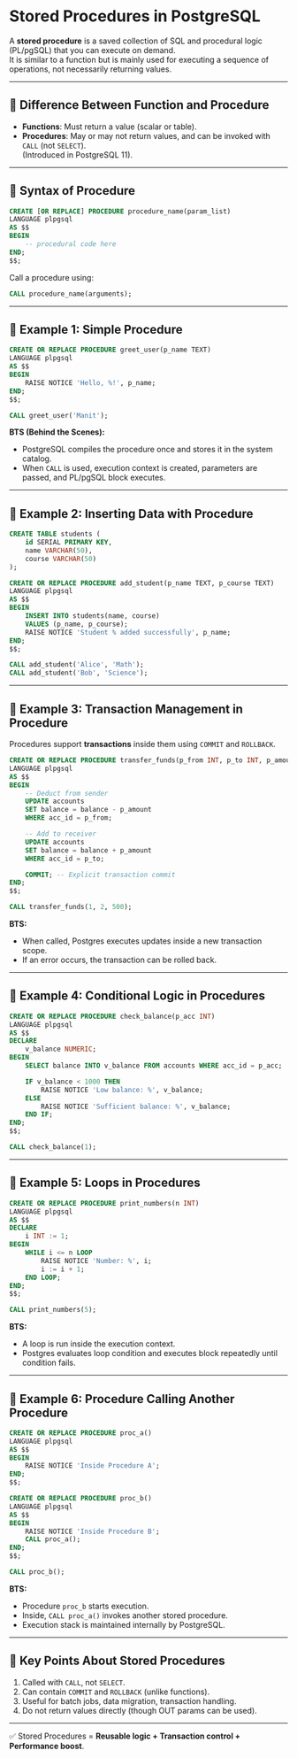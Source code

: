 # Stored Procedures in PostgreSQL

A **stored procedure** is a saved collection of SQL and procedural logic (PL/pgSQL) that you can execute on demand.  
It is similar to a function but is mainly used for executing a sequence of operations, not necessarily returning values.

---

## 🔹 Difference Between Function and Procedure

- **Functions**: Must return a value (scalar or table).
- **Procedures**: May or may not return values, and can be invoked with `CALL` (not `SELECT`).  
  (Introduced in PostgreSQL 11).

---

## 🔹 Syntax of Procedure

```sql
CREATE [OR REPLACE] PROCEDURE procedure_name(param_list)
LANGUAGE plpgsql
AS $$
BEGIN
    -- procedural code here
END;
$$;
```

Call a procedure using:

```sql
CALL procedure_name(arguments);
```

---

## 🔹 Example 1: Simple Procedure

```sql
CREATE OR REPLACE PROCEDURE greet_user(p_name TEXT)
LANGUAGE plpgsql
AS $$
BEGIN
    RAISE NOTICE 'Hello, %!', p_name;
END;
$$;

CALL greet_user('Manit');
```

**BTS (Behind the Scenes):**

- PostgreSQL compiles the procedure once and stores it in the system catalog.  
- When `CALL` is used, execution context is created, parameters are passed, and PL/pgSQL block executes.

---

## 🔹 Example 2: Inserting Data with Procedure

```sql
CREATE TABLE students (
    id SERIAL PRIMARY KEY,
    name VARCHAR(50),
    course VARCHAR(50)
);

CREATE OR REPLACE PROCEDURE add_student(p_name TEXT, p_course TEXT)
LANGUAGE plpgsql
AS $$
BEGIN
    INSERT INTO students(name, course)
    VALUES (p_name, p_course);
    RAISE NOTICE 'Student % added successfully', p_name;
END;
$$;

CALL add_student('Alice', 'Math');
CALL add_student('Bob', 'Science');
```

---

## 🔹 Example 3: Transaction Management in Procedure

Procedures support **transactions** inside them using `COMMIT` and `ROLLBACK`.

```sql
CREATE OR REPLACE PROCEDURE transfer_funds(p_from INT, p_to INT, p_amount NUMERIC)
LANGUAGE plpgsql
AS $$
BEGIN
    -- Deduct from sender
    UPDATE accounts
    SET balance = balance - p_amount
    WHERE acc_id = p_from;

    -- Add to receiver
    UPDATE accounts
    SET balance = balance + p_amount
    WHERE acc_id = p_to;

    COMMIT; -- Explicit transaction commit
END;
$$;

CALL transfer_funds(1, 2, 500);
```

**BTS:**  

- When called, Postgres executes updates inside a new transaction scope.  
- If an error occurs, the transaction can be rolled back.  

---

## 🔹 Example 4: Conditional Logic in Procedures

```sql
CREATE OR REPLACE PROCEDURE check_balance(p_acc INT)
LANGUAGE plpgsql
AS $$
DECLARE
    v_balance NUMERIC;
BEGIN
    SELECT balance INTO v_balance FROM accounts WHERE acc_id = p_acc;

    IF v_balance < 1000 THEN
        RAISE NOTICE 'Low balance: %', v_balance;
    ELSE
        RAISE NOTICE 'Sufficient balance: %', v_balance;
    END IF;
END;
$$;

CALL check_balance(1);
```

---

## 🔹 Example 5: Loops in Procedures

```sql
CREATE OR REPLACE PROCEDURE print_numbers(n INT)
LANGUAGE plpgsql
AS $$
DECLARE
    i INT := 1;
BEGIN
    WHILE i <= n LOOP
        RAISE NOTICE 'Number: %', i;
        i := i + 1;
    END LOOP;
END;
$$;

CALL print_numbers(5);
```

**BTS:**  

- A loop is run inside the execution context.  
- Postgres evaluates loop condition and executes block repeatedly until condition fails.

---

## 🔹 Example 6: Procedure Calling Another Procedure

```sql
CREATE OR REPLACE PROCEDURE proc_a()
LANGUAGE plpgsql
AS $$
BEGIN
    RAISE NOTICE 'Inside Procedure A';
END;
$$;

CREATE OR REPLACE PROCEDURE proc_b()
LANGUAGE plpgsql
AS $$
BEGIN
    RAISE NOTICE 'Inside Procedure B';
    CALL proc_a();
END;
$$;

CALL proc_b();
```

**BTS:**

- Procedure `proc_b` starts execution.  
- Inside, `CALL proc_a()` invokes another stored procedure.  
- Execution stack is maintained internally by PostgreSQL.

---

## 🔹 Key Points About Stored Procedures

1. Called with `CALL`, not `SELECT`.
2. Can contain `COMMIT` and `ROLLBACK` (unlike functions).
3. Useful for batch jobs, data migration, transaction handling.
4. Do not return values directly (though OUT params can be used).

---

✅ Stored Procedures = **Reusable logic + Transaction control + Performance boost**.
